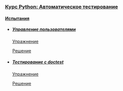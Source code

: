 ### [Курс Python: Автоматическое тестирование](https://ru.hexlet.io/courses/python-testing)

#### [Испытания](https://ru.hexlet.io/courses/python-testing#challenges)

- ##### [Управление пользователями](https://ru.hexlet.io/challenges/python_testing_users_crud_exercise)

    [Упражнение](https://ru.hexlet.io/challenges/python_testing_users_crud_exercise/instance)

    [Решение](https://ru.hexlet.io/code_reviews/1710684)

- ##### [Тестирование с doctest ](https://ru.hexlet.io/challenges/python_testing_doctest_sort_exercise)

    [Упражнение](https://ru.hexlet.io/challenges/python_testing_doctest_sort_exercise/instance)

    [Решение](https://ru.hexlet.io/code_reviews/1714298)
